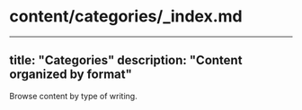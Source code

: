 # content/categories/_index.md
---
title: "Categories"
description: "Content organized by format"
---

Browse content by type of writing.